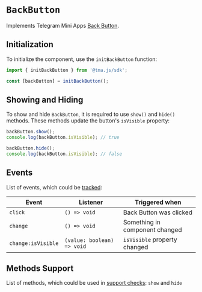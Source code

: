 # `BackButton`

Implements Telegram Mini Apps [Back Button](../../../platform/back-button.md).

## Initialization

To initialize the component, use the `initBackButton` function:

```typescript
import { initBackButton } from '@tma.js/sdk';

const [backButton] = initBackButton();  
```

## Showing and Hiding

To show and hide `BackButton`, it is required to use `show()` and `hide()` methods. These methods
update the button's `isVisible` property:

```typescript
backButton.show();
console.log(backButton.isVisible); // true  

backButton.hide();
console.log(backButton.isVisible); // false  
```  

## Events

List of events, which could be [tracked](../components#events):

| Event              | Listener                   | Triggered when                 |
|--------------------|----------------------------|--------------------------------|
| `click`            | `() => void`               | Back Button was clicked        |
| `change`           | `() => void`               | Something in component changed |
| `change:isVisible` | `(value: boolean) => void` | `isVisible` property changed   |

## Methods Support

List of methods, which could be used in [support checks](../components#methods-support): `show` and `hide`
